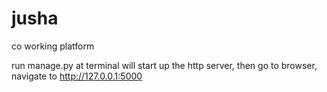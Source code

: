 # jusha
co working platform

run manage.py at terminal will start up the http server,
then go to browser, navigate to http://127.0.0.1:5000
